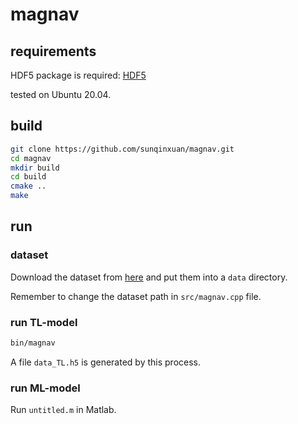 # magnav

## requirements

HDF5 package is required: [HDF5](https://portal.hdfgroup.org/display/HDF5/HDF5)

tested on Ubuntu 20.04.

## build 

```sh
git clone https://github.com/sunqinxuan/magnav.git
cd magnav
mkdir build
cd build 
cmake ..
make 
```

## run

### dataset

Download the dataset from [here](https://magnav.mit.edu/) and put them into a `data` directory.

Remember to change the dataset path in `src/magnav.cpp` file.

### run TL-model 

```sh
bin/magnav
```

A file `data_TL.h5` is generated by this process.

### run ML-model

Run `untitled.m` in Matlab.


